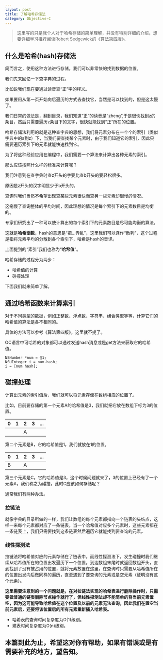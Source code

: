 ```yaml
---
layout: post
title: 了解哈希存储法
category: Objective-C
---
```


> 这里写的只是我个人对于哈希存储的简单理解，并没有特别详细的介绍，想要详细学习推荐阅读Robert Sedgewick的《算法第四版》。

## 什么是哈希(hash)存储法

简而言之，使用这种方法进行存储，我们可以非常快的找到数据的位置。

我们先来回忆一下查字典的过程。

比如说我们现在要通过读音查“正”字的释义。

如果要用从第一页开始向后遍历的方式去查找它，当然是可以找到的，但是这太慢了。

我们日常的做法是，翻到目录，我们知道“正”的读音是“zheng”,于是很快找到z的条目，然后只需要遍历z条目下的文字，很快就能找到“正”所在的位置。

哈希存储法利用的就是这种查字典的思想，我们将元素分布在一个个的索引（类似字典中的a到z）下，当我们要查找某个元素时，由于我们知道它的索引，因此只需要遍历索引下的元素就能快速找到它。

为了将这种经验应用在编程中，我们需要一个算法来计算出各种元素的索引。

那么应该按照什么样的标准来计算呢？

我们注意到在查字典时查z开头的字要比查b开头的要轻松很多。

原因是z开头的汉字明显少于b开头的。

查询时我们当然不希望出现查某些元素很快而查另一些元素却很慢的情况。

这拖慢了查询整体的平均时间，因此理想的情况是每个索引下的元素数目是均衡的。

专家们研究出了一种可以使计算出的每个索引下的元素数目是尽可能均衡的算法。

这就是**哈希函数**，hash的意思是“把...弄乱”，这里我们可以译作“散列”，这个过程是指将元素平均的分散到各个索引下，哈希是hash的音译。

上面提到的“索引”我们也称为“**哈希值**”。

哈希存储的过程分为两步：

+ 哈希值的计算
+ 碰撞处理

下面我们就来简单了解。

## 通过哈希函数来计算索引

对于不同类型的数据，例如正整数、浮点数、字符串、组合类型等等，计算它们的哈希值的算法是各不相同的。

具体的方法可以参考《算法第四版》，这里就不提了。

OC语言中可哈希的对象都可以通过发送hash消息或是get方法来获取它的哈希值。

```
NSNumber *num = @1;
NSUInteger i = num.hash;
i = [num hash];
```

## 碰撞处理

计算出元素的索引值后，我们就可以将元素存储在数组相应的位置了。

比如，目前要存储的第一个元素A的哈希值是3，我们就把它放在数组下标为3的位置。


0 | 1 | 2 | 3| ...|
------- | ------- | ------- | ------- | -------
  |   |  | A
  
  第二个元素是B，它的哈希值是1，我们就放在1的位置。
  
  0 | 1 | 2 | 3| ...|
------- | ------- | ------- | ------- | -------
  | B |  | A
  
  第三个元素是C，它的哈希值是3，这个时候问题就来了，3的位置上已经有了一个元素A，我们称之为碰撞，此时C应该如何存储呢？
  
  通常我们有两种办法。
  
### 拉链法

就像字典的目录所做的一样，我们让数组的每个元素都指向一个链表的头结点，这样一来每个元素都对应了一条链表，当一个哈希值对应多个元素时，这些元素都在一条链表上，我们只需要找到这条链表然后遍历它就能找到要查询的元素。

### 线性探测法

拉链法将哈希值对应的元素存储在了链表中，而线性探测法下，发生碰撞时我们继续从哈希值所在的位置出发遍历下一个位置，到达数组末尾时就返回数组开头，直到找到了没有被占用的位置，就将元素放置在这里，在查询时只需要从哈希值所在的位置出发向后做同样的遍历，直至遇到了要查询的元素或是空元素（证明没有这个元素）。

**这里需要注意到的一个问题就是，在对拉链法实现的哈希表进行删除操作时，只需要做普通的链表删除节点操作就行了，但线性探测法却不能简单的将当前元素置空，因为这可能导致哈希值在这个位置及以前的元素无法查询，因此我们在置空当前元素后，还要将该位置后的所有元素重新插入哈希表。**

+ 哈希表的查询时间复杂度为O(1)级别。
+ 建表时间复杂度为O(n)级别。

## 本篇到此为止，希望这对你有帮助，如果有错误或是有需要补充的地方，望告知。

